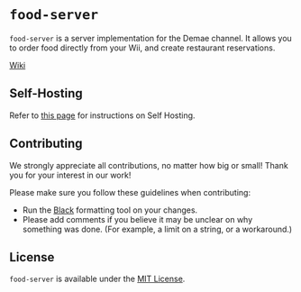 # `food-server`
`food-server` is a server implementation for the Demae channel. It allows you to order food directly from your Wii, and create restaurant reservations.

[Wiki](https://wiilink.atlassian.net/wiki/spaces/DC)

## Self-Hosting
Refer to [this page](https://wiilink.atlassian.net/wiki/spaces/DC/pages/1376271/Self+Hosting) for instructions on Self Hosting.

## Contributing
We strongly appreciate all contributions, no matter how big or small! Thank you for your interest in our work!

Please make sure you follow these guidelines when contributing:
 - Run the [Black](https://pypi.org/project/black/) formatting tool on your changes.
 - Please add comments if you believe it may be unclear on why something was done. (For example, a limit on a string, or a workaround.)

## License
`food-server` is available under the [MIT License](https://github.com/WiiLink24/food-server/blob/master/LICENSE.md).
